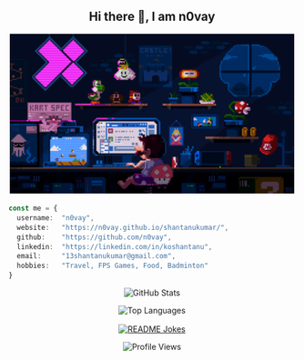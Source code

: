 <h2 align="center">Hi there 👋, I am n0vay</h2>

<p align="center">
  <img src="https://github.com/n0vay/n0vay/blob/main/mario.gif" width="500">
<br>


```typescript
const me = {
  username:  "n0vay",
  website:   "https://n0vay.github.io/shantanukumar/",
  github:    "https://github.com/n0vay",
  linkedin:  "https://linkedin.com/in/koshantanu",
  email:     "13shantanukumar@gmail.com",
  hobbies:   "Travel, FPS Games, Food, Badminton"
}
```

<p align="center"> <img src="https://github-readme-stats.vercel.app/api?username=n0vay&show_icons=true&theme=radical&icon_color=red&title_color=red" alt="GitHub Stats" width="45%" /> </p>

<p align="center"> <img src="https://github-readme-stats.vercel.app/api/top-langs?username=n0vay&show_icons=true&locale=en&layout=compact&theme=radical" alt="Top Languages" /> </p>

<p align="center"> <a href="https://readme-jokes.vercel.app"><img align="center" src="https://readme-jokes.vercel.app/api" alt="README Jokes"> </a> </p>


<p align="center"> <img src="https://komarev.com/ghpvc/?username=n0vay&color=red" alt="Profile Views" /> </p>
<!---
n0vay/n0vay is a ✨ special ✨ repository because its `README.md` (this file) appears on your GitHub profile.
You can click the Preview link to take a look at your changes.
--->
